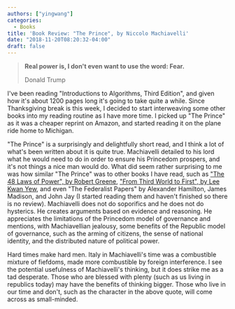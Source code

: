 ```yaml
---
authors: ["yingwang"]
categories:
  - Books
title: 'Book Review: "The Prince", by Niccolo Machiavelli'
date: "2018-11-20T08:20:32-04:00"
draft: false
---
```


> **Real power is, I don't even want to use the word: Fear.**
>
> Donald Trump

I've been reading "Introductions to Algorithms, Third Edition", and given how
it's about 1200 pages long it's going to take quite a while. Since Thanksgiving
break is this week, I decided to start interweaving some other books into my
reading routine as I have more time. I picked up "The Prince" as it was a
cheaper reprint on Amazon, and started reading it on the plane ride home to
Michigan.

"The Prince" is a surprisingly and delightfully short read, and I think a lot of
what's been written about it is quite true. Machiavelli detailed to his lord
what he would need to do in order to ensure his Princedom prospers, and it's not
things a nice man would do. What did seem rather surprising to me was how
similar "The Prince" was to other books I have read, such as ["The 48 Laws of
Power", by Robert Greene](/posts/2017/12/29/laws_of_power), ["From Third World
to First", by Lee Kwan Yew](/posts/2017/11/15/books_ive_read_this_year), and
even "The Federalist Papers" by Alexander Hamilton, James Madison, and John Jay
(I started reading them and haven't finished so there is no review). Machiavelli
does not do soporifics and he does not do hysterics. He creates arguments based
on evidence and reasoning. He appreciates the limitations of the Princedom model
of governance and mentions, with Machiavellian jealousy, some benefits of the
Republic model of governance, such as the arming of citizens, the sense of
national identity, and the distributed nature of political power.

Hard times make hard men. Italy in Machiavelli's time was a combustible mixture
of fiefdoms, made more combustible by foreign interference. I see the potential
usefulness of Machiavelli's thinking, but it does strike me as a tad desperate.
Those who are blessed with plenty (such as us living in republics today) may
have the benefits of thinking bigger. Those who live in our time and don't, such
as the character in the above quote, will come across as small-minded.
